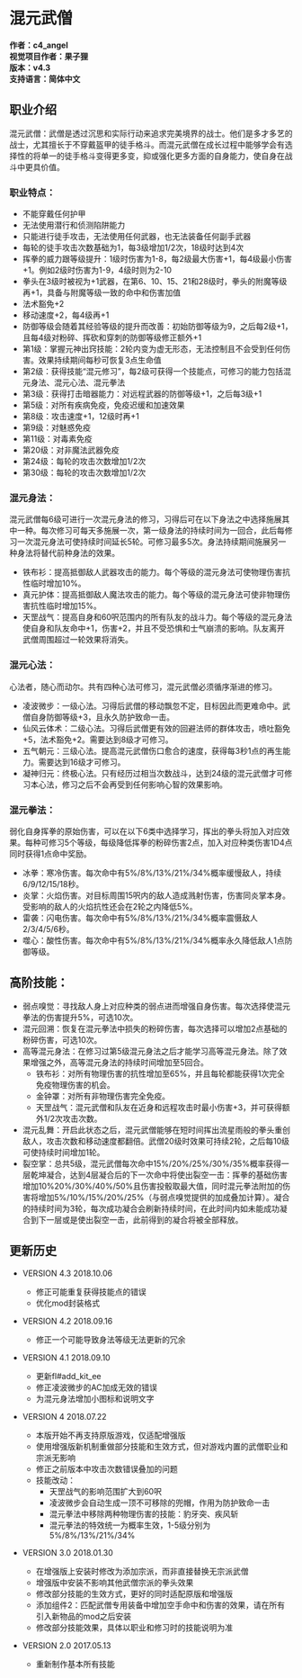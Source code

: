# 混元武僧

**作者：c4_angel**  
**视觉项目作者：果子狸**  
**版本：v4.3**  
**支持语言：简体中文**

## 职业介绍
混元武僧：武僧是透过沉思和实际行动来追求完美境界的战士。他们是多才多艺的战士，尤其擅长于不穿戴盔甲的徒手格斗。而混元武僧在成长过程中能够学会有选择性的将单一的徒手格斗变得更多变，抑或强化更多方面的自身能力，使自身在战斗中更具价值。

### 职业特点：
- 不能穿戴任何护甲
- 无法使用潜行和侦测陷阱能力
- 只能进行徒手攻击，无法使用任何武器，也无法装备任何副手武器
- 每轮的徒手攻击次数基础为1，每3级增加1/2次，18级时达到4次
- 挥拳的威力跟等级提升：1级时伤害为1-8，每2级最大伤害+1，每4级最小伤害+1。例如2级时伤害为1-9，4级时则为2-10
- 拳头在3级时被视为+1武器，在第6、10、15、21和28级时，拳头的附魔等级再+1，具备与附魔等级一致的命中和伤害加值
- 法术豁免+2
- 移动速度+2，每4级再+1
- 防御等级会随着其经验等级的提升而改善：初始防御等级为9，之后每2级+1，且每4级对粉碎、挥砍和穿刺的防御等级修正额外+1
- 第1级：掌握元神出窍技能：2轮内变为虚无形态，无法控制且不会受到任何伤害。效果持续期间每秒可恢复3点生命值
- 第2级：获得技能“混元修习”，每2级可获得一个技能点，可修习的能力包括混元身法、混元心法、混元拳法
- 第3级：获得打击暗器能力：对远程武器的防御等级+1，之后每3级+1
- 第5级：对所有疾病免疫，免疫迟缓和加速效果
- 第8级：攻击速度+1，12级时再+1
- 第9级：对魅惑免疫
- 第11级：对毒素免疫
- 第20级：对非魔法武器免疫
- 第24级：每轮的攻击次数增加1/2次
- 第30级：每轮的攻击次数增加1/2次

### 混元身法：
混元武僧每6级可进行一次混元身法的修习，习得后可在以下身法之中选择施展其中一种。每次修习可每天多施展一次，第一级身法的持续时间为一回合，此后每修习一次混元身法可使持续时间延长5轮。可修习最多5次。身法持续期间施展另一种身法将替代前种身法的效果。
- 铁布衫：提高抵御敌人武器攻击的能力。每个等级的混元身法可使物理伤害抗性临时增加10%。
- 真元护体：提高抵御敌人魔法攻击的能力。每个等级的混元身法可使非物理伤害抗性临时增加15%。
- 天罡战气：提高自身和60呎范围内的所有队友的战斗力。每个等级的混元身法使自身和队友命中+1，伤害+2，并且不受恐惧和士气崩溃的影响。队友离开武僧周围超过一轮效果将消失。

### 混元心法：
心法者，随心而动尔。共有四种心法可修习，混元武僧必须循序渐进的修习。
- 凌波微步：一级心法。习得后武僧的移动飘忽不定，目标因此而更难命中。武僧自身防御等级+3，且永久防护致命一击。
- 仙风云体术：二级心法。习得后武僧更有效的回避法师的群体攻击，喷吐豁免+5，法术豁免+2。需要达到8级才可修习。
- 五气朝元：三级心法。提高混元武僧伤口愈合的速度，获得每3秒1点的再生能力。需要达到16级才可修习。
- 凝神归元：终极心法。只有经历过相当次数战斗，达到24级的混元武僧才可修习本心法，修习之后不会再受到任何影响心智的效果影响。

### 混元拳法：
弱化自身挥拳的原始伤害，可以在以下6类中选择学习，挥出的拳头将加入对应效果。每种可修习5个等级，每级降低挥拳的粉碎伤害2点，加入对应种类伤害1D4点同时获得1点命中奖励。
- 冰拳：寒冷伤害。每次命中有5%/8%/13%/21%/34%概率缓慢敌人，持续6/9/12/15/18秒。
- 炎掌：火焰伤害。对目标周围15呎内的敌人造成溅射伤害，伤害同炎掌本身。受影响的敌人的火焰抗性还会在2轮之内降低5%。
- 雷袭：闪电伤害。每次命中有5%/8%/13%/21%/34%概率震慑敌人2/3/4/5/6秒。
- 噬心：酸性伤害。每次命中有5%/8%/13%/21%/34%概率永久降低敌人1点防御等级。

## 高阶技能：
- 弱点嗅觉：寻找敌人身上对应种类的弱点进而增强自身伤害。每次选择使混元拳法的伤害提升5%，可选10次。
- 混元回溯：恢复在混元拳法中损失的粉碎伤害，每次选择可以增加2点基础的粉碎伤害，可选10次。
- 高等混元身法：在修习过第5级混元身法之后才能学习高等混元身法。除了效果增强之外，高等混元身法的持续时间增加至5回合。
	- 铁布衫：对所有物理伤害的抗性增加至65%，并且每轮都能获得1次完全免疫物理伤害的机会。
	- 金钟罩：对所有非物理伤害完全免疫。
	- 天罡战气：混元武僧和队友在近身和远程攻击时最小伤害+3，并可获得额外1/2次攻击次数。
- 混元乱舞：开启此状态之后，混元武僧能够在短时间挥出流星雨般的拳头重创敌人，攻击次数和移动速度都翻倍。武僧20级时效果可持续2轮，之后每10级可使持续时间增加1轮。
- 裂空掌：总共5级，混元武僧每次命中15%/20%/25%/30%/35%概率获得一层乾坤凝合，达到4层凝合后的下一次命中将使出裂空一击：挥拳的基础伤害增加10%20%/30%/40%/50%且伤害投骰取最大值，同时混元拳法附加的伤害将增加5%/10%/15%/20%/25%（与弱点嗅觉提供的加成叠加计算）。凝合的持续时间为3轮，每次成功凝合会刷新持续时间，在此时间内如未能成功凝合到下一层或是使出裂空一击，此前得到的凝合将被全部释放。


## 更新历史
- VERSION 4.3 2018.10.06
	- 修正可能重复获得技能点的错误
	- 优化mod封装格式

- VERSION 4.2 2018.09.16
	- 修正一个可能导致身法等级无法更新的冗余

- VERSION 4.1 2018.09.10
	- 更新fl#add_kit_ee
	- 修正凌波微步的AC加成无效的错误
	- 为混元身法增加小图标和说明文字

- VERSION 4 2018.07.22
	- 本版开始不再支持原版游戏，仅适配增强版
	- 使用增强版新机制重做部分技能和生效方式，但对游戏内置的武僧职业和宗派无影响
	- 修正之前版本中攻击次数错误叠加的问题
	- 技能改动：
		*	天罡战气的影响范围扩大到60呎
		*	凌波微步会自动生成一顶不可移除的兜帽，作用为防护致命一击
		*	混元拳法中移除两种物理伤害的技能：豹牙突、疾风斩
		*	混元拳法的特效统一为概率生效，1-5级分别为5%/8%/13%/21%/34%

- VERSION 3.0 2018.01.30
	- 在增强版上安装时修改为添加宗派，而非直接替换无宗派武僧
	- 增强版中安装不影响其他武僧宗派的拳头效果
	- 修改部分技能的生效方式，更好的同时适配原版和增强版
	- 添加组件2：匹配武僧专用装备中增加空手命中和伤害的效果，请在所有引入新物品的mod之后安装
	- 修改部分技能效果，具体以职业和修习时的技能说明为准

- VERSION 2.0 2017.05.13
	- 重新制作基本所有技能
